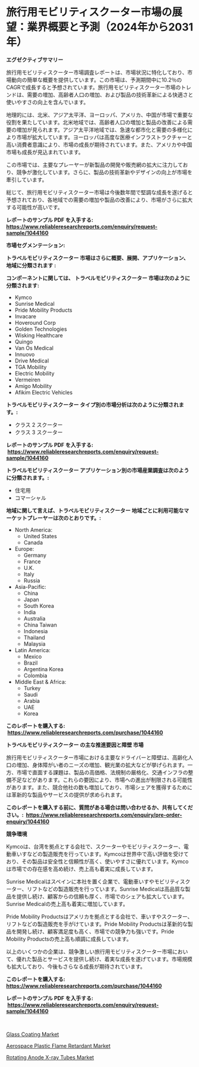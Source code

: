 <p><h1>旅行用モビリティスクーター市場の展望：業界概要と予測（2024年から2031年）</h1></p><p><strong>エグゼクティブサマリー</strong></p>
<p><p>旅行用モビリティスクーター市場調査レポートは、市場状況に特化しており、市場動向の簡単な概要を提供しています。この市場は、予測期間中に10.2％のCAGRで成長すると予想されています。旅行用モビリティスクーター市場のトレンドは、需要の増加、高齢者人口の増加、および製品の技術革新による快適さと使いやすさの向上を含んでいます。</p><p>地理的には、北米、アジア太平洋、ヨーロッパ、アメリカ、中国が市場で重要な役割を果たしています。北米地域では、高齢者人口の増加と製品の改善による需要の増加が見られます。アジア太平洋地域では、急速な都市化と需要の多様化により市場が拡大しています。ヨーロッパは高度な医療インフラストラクチャーと高い消費者意識により、市場の成長が期待されています。また、アメリカや中国市場も成長が見込まれています。</p><p>この市場では、主要なプレーヤーが新製品の開発や販売網の拡大に注力しており、競争が激化しています。さらに、製品の技術革新やデザインの向上が市場を牽引しています。</p><p>総じて、旅行用モビリティスクーター市場は今後数年間で堅調な成長を遂げると予想されており、各地域での需要の増加や製品の改善により、市場がさらに拡大する可能性が高いです。</p></p>
<p><strong>レポートのサンプル PDF を入手する: <a href="https://www.reliableresearchreports.com/enquiry/request-sample/1044160">https://www.reliableresearchreports.com/enquiry/request-sample/1044160</a></strong></p>
<p><strong>市場セグメンテーション:</strong></p>
<p><strong> トラベルモビリティスクーター 市場はさらに概要、展開、アプリケーション、地域に分類されます :</strong></p>
<p><strong>コンポーネントに関しては、 トラベルモビリティスクーター 市場は次のように分類されます: &nbsp;</strong></p>
<p><ul><li>Kymco</li><li>Sunrise Medical</li><li>Pride Mobility Products</li><li>Invacare</li><li>Hoveround Corp</li><li>Golden Technologies</li><li>Wisking Healthcare</li><li>Quingo</li><li>Van Os Medical</li><li>Innuovo</li><li>Drive Medical</li><li>TGA Mobility</li><li>Electric Mobility</li><li>Vermeiren</li><li>Amigo Mobility</li><li>Afikim Electric Vehicles</li></ul></p>
<p><strong> トラベルモビリティスクーター タイプ別の市場分析は次のように分類されます。:</strong></p>
<p><ul><li>クラス 2 スクーター</li><li>クラス 3 スクーター</li></ul></p>
<p><strong>レポートのサンプル PDF を入手する: &nbsp;<a href="https://www.reliableresearchreports.com/enquiry/request-sample/1044160">https://www.reliableresearchreports.com/enquiry/request-sample/1044160</a></strong></p>
<p><strong> トラベルモビリティスクーター アプリケーション別の市場産業調査は次のように分類されます。:</strong></p>
<p><ul><li>住宅用</li><li>コマーシャル</li></ul></p>
<p><strong>地域に関して言えば、トラベルモビリティスクーター 地域ごとに利用可能なマーケットプレーヤーは次のとおりです。:</strong></p>
<p><ul>
    <li>
        North America:
        <ul>
            <li>United States</li>
            <li>Canada</li>
        </ul>
    </li>
    <li>
        Europe:
        <ul>
            <li>Germany</li>
            <li>France</li>
            <li>U.K.</li>
            <li>Italy</li>
            <li>Russia</li>
        </ul>
    </li>
    <li>
        Asia-Pacific:
        <ul>
            <li>China</li>
            <li>Japan</li>
            <li>South Korea</li>
            <li>India</li>
            <li>Australia</li>
            <li>China Taiwan</li>
            <li>Indonesia</li>
            <li>Thailand</li>
            <li>Malaysia</li>
        </ul>
    </li>
    <li>
        Latin America:
        <ul>
            <li>Mexico</li>
            <li>Brazil</li>
            <li>Argentina Korea</li>
            <li>Colombia</li>
        </ul>
    </li>
    <li>
        Middle East & Africa:
        <ul>
            <li>Turkey</li>
            <li>Saudi</li>
            <li>Arabia</li>
            <li>UAE</li>
            <li>Korea</li>
        </ul>
    </li>
    </ul></p>
<p><strong>このレポートを購入する: &nbsp;<a href="https://www.reliableresearchreports.com/purchase/1044160">https://www.reliableresearchreports.com/purchase/1044160</a></strong></p>
<p><strong>トラベルモビリティスクーター の主な推進要因と障壁 市場</strong></p>
<p><p>旅行用モビリティスクーター市場における主要なドライバーと障壁は、高齢化人口の増加、身体障がい者のニーズの増加、観光業の拡大などが挙げられます。一方、市場で直面する課題は、製品の高価格、法規制の厳格化、交通インフラの整備不足などがあります。これらの要因により、市場への進出が制限される可能性があります。また、競合他社の数も増加しており、市場シェアを獲得するためには革新的な製品やサービスの提供が求められます。</p></p>
<p><strong>このレポートを購入する前に、質問がある場合は問い合わせるか、共有してください。:&nbsp; <a href="https://www.reliableresearchreports.com/enquiry/pre-order-enquiry/1044160">https://www.reliableresearchreports.com/enquiry/pre-order-enquiry/1044160</a></strong></p>
<p><strong>競争環境</strong></p>
<p><p>Kymcoは、台湾を拠点とする会社で、スクーターやモビリティスクーター、電動車いすなどの製造販売を行っています。Kymcoは世界中で高い評価を受けており、その製品は安全性と信頼性が高く、使いやすさに優れています。Kymcoは市場での存在感を高め続け、売上高も着実に成長しています。</p><p>Sunrise Medicalはスペインに本社を置く企業で、電動車いすやモビリティスクーター、リフトなどの製造販売を行っています。Sunrise Medicalは高品質な製品を提供し続け、顧客からの信頼も厚く、市場でのシェアも拡大しています。Sunrise Medicalの売上高も着実に増加しています。</p><p>Pride Mobility Productsはアメリカを拠点とする会社で、車いすやスクーター、リフトなどの製造販売を手がけています。Pride Mobility Productsは革新的な製品を開発し続け、顧客満足度も高く、市場での競争力も強いです。Pride Mobility Productsの売上高も順調に成長しています。</p><p>以上のいくつかの企業は、競争激しい旅行用モビリティスクーター市場において、優れた製品とサービスを提供し続け、着実な成長を遂げています。市場規模も拡大しており、今後もさらなる成長が期待されています。</p></p>
<p><strong>このレポートを購入する: &nbsp; <a href="https://www.reliableresearchreports.com/purchase/1044160">https://www.reliableresearchreports.com/purchase/1044160</a></strong></p>
<p><strong>レポートのサンプル PDF を入手する: &nbsp;<a href="https://www.reliableresearchreports.com/enquiry/request-sample/1044160">https://www.reliableresearchreports.com/enquiry/request-sample/1044160</a></strong><strong></strong></p>
<p>&nbsp;</p>
<p><p><a href="https://view.publitas.com/reportprime-1/glass-coating-market-insights-market-players-and-forecast-till-2030/">Glass Coating Market</a></p><p><a href="https://view.publitas.com/reportprime-1/aerospace-plastic-flame-retardant-market-size-2023-2030-global-industrial-analysis-key-geographical-regions-market-share-top-key-players-product-types-and-forecast-research-report/">Aerospace Plastic Flame Retardant Market</a></p><p><a href="https://view.publitas.com/reportprime-1/rotating-anode-x-ray-tubes-market-research-report-provides-critical-insights-that-can-help-shape-business-development-and-investment-strategies/">Rotating Anode X-ray Tubes Market</a></p></p>